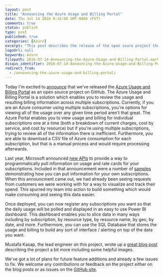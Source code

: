 ```yaml
---
layout: post
title: "Announcing the Azure Usage and Billing Portal"
date: Thu Jul 14 2016 9:16:00 GMT-0800 (PST)
comments: true
status: publish
type: post
published: true
categories: [Azure]
excerpt: "This post describes the release of the open soure project the Azure Usage and Billing Portal."
logoUrl: null
keywords: Azure
filepath: 2016-07-14-Announcing-the-Azure-Usage-and-Billing-Portal.markdown
disqus_identifier: 2016-07-14-Announcing-the-Azure-Usage-and-Billing-Portal
redirect_from: 
  - /announcing-the-azure-usage-and-billing-portal/
---
```


Today I'm excited to [announce](https://azure.microsoft.com/en-us/blog/announcing-the-release-of-the-azure-usage-and-billing-portal/) that we've released the [Azure Usage and Billing Portal](https://github.com/Microsoft/AzureUsageAndBillingPortal) as an open source project on GitHub.  The Azure Usage and Billing Portal is a solution which enables you to review the usage and resulting billing information across multiple subscriptions.  Currently, if you are an Azure consumer using multiple subscriptions, you're options for viewing all of the usage over any given time period aren't that great.  The Azure Portal enables you to view usage and billing for individual subscriptions one at a time (both a breakdown of current charges, cost by service, and cost by resource) but if you're using multiple subscriptions, trying to review all of the information there is inefficient.  Furthermore, you are able to download a CSV file of Azure consumption for each subscription, but that is a manual process and would require processing afterwards.

Last year, Microsoft announced [new APIs](https://azure.microsoft.com/en-us/documentation/articles/billing-usage-rate-card-overview/) to provide a way to programmatically pull information on usage and rate cards for your subscriptions.  Included in that announcement were a number of [samples](https://azure.microsoft.com/documentation/samples/?term=billing) demonstrating how you can pull information for your own subscriptions.  When this announcment came out, we had already been seeing requests from customers we were working with for a way to visualize and track their spend.  This spurred my team into action to build something which would make consuming and seeing this data easier.  

Once deployed, you can now register any subscriptions you want so that the daily usage will be polled and displayed in an easy to use Power BI dashboard.  This dashboard enables you to slice data in many ways including by subscription, by resource type, by resource name, by geo, by date, and more.  Furthermore, you can use the SQL Database that stores the usage and billing to build any sort of interface / alerting on top of the data you want.  

Mustafa Kasap, the lead engineer on this project, wrote up a [great blog post](https://blogs.msdn.microsoft.com/mustafakasap/2016/07/14/welcome-azure-usage-and-billing-portal/) describing the project a bit more including some helpful images.   

We've got a lot of plans for future feature additions and already a few issues to fix.  We welcome any contributions or feedback on the project either on the blog posts or as issues on the [GitHub site](https://github.com/Microsoft/AzureUsageAndBillingPortal).  
